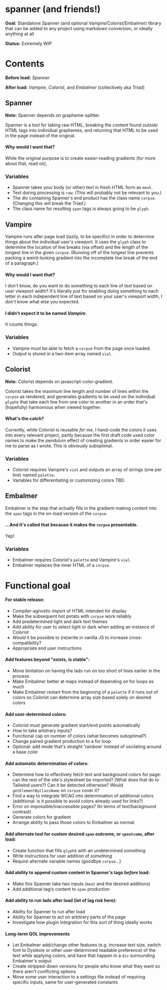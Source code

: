 # spanner (and friends!)

**Goal:** Standalone Spanner (and optional Vampire/Colorist/Embalmer) library that can be added to any project using markdown conversion, or ideally anything at all

**Status:** Extremely WIP 

# Contents

**Before load:** *Spanner*

**After load:** *Vampire*, *Colorist*, and *Embalmer* (collectively aka *Triad*)

## Spanner

**Note:** Spanner depends on grapheme-splitter.

Spanner is a tool for taking raw HTML, breaking the content found *outside* HTML tags into individual graphemes, and returning that HTML to be used in the page instead of the original.

#### Why would I want that?

While the original purpose is to create easier-reading gradients (for more about that, read on), 

### Variables
- Spanner takes your body (or other) text in fresh HTML form as `meat`.
- Text during processing is `raw`. (This will probably not be relevant to you.)
- The div containing Spanner's end product has the class name `corpse`. (Changing this will break the Triad.)
- The class name for resulting `span` tags is always going to be `glyph`.

## Vampire

Vampire runs after page load (lazily, to be specific) in order to determine things about the individual user's viewport. It uses the `glyph` class to determine the location of line breaks (via offset) and the length of the longest line in the given `corpse`. (Running off of the longest line prevents packing a weird-looking gradient into the incomplete line break of the end of a paragraph.)

#### Why would I want *that*?

I don't know, do you want to do something to each line of text based on user viewport width? It's literally just for enabling doing something to each letter in each independent line of text based on your user's viewport width, I don't know what else you expected.

#### I didn't expect it to be named *Vampire*.

It counts things.

### Variables
- Vampire must be able to fetch a `corpse` from the page once loaded.
- Output is stored in a two-item array named `vial`. 

## Colorist

**Note:** Colorist depends on javascript-color-gradient.

Colorist takes the maximum line length and number of lines within the `corpse` as rendered, and generates gradients to be used on the individual `glyph`s that take each line from one color to another in an order that's (hopefully) harmonious when viewed together.

#### What's the catch?

Currently, while Colorist is reusable *for me*, I hand-code the colors it uses into every relevant project, partly because the first draft code used color names to make the pendulum effect of creating gradients in order easier for me to parse as I wrote. This is obviously suboptimal. 

### Variables
- Colorist requires Vampire's `vial` and outputs an array of strings (one per line) named `palette`.
- Variables for differentiating or customizing colors TBD.

## Embalmer

Embalmer is the step that actually fills in the gradient-making content into the `span` tags in the on-load version of the `corpse`.

#### ...And it's called that because it makes the `corpse` presentable.

Yep!

### Variables 
- Embalmer requires Colorist's `palette` and Vampire's `vial`.
- Embalmer replaces the inner HTML of a `corpse`.

# Functional goal 

#### For stable release:
- Compiler-agnostic import of HTML intended for display 
- Make the subsequent hot potato with `corpse` work reliably 
- Add predetermined light and dark text themes 
- Add ability for user to select light or dark when adding an instance of Colorist
- *Would* it be possible to (re)write in vanilla JS to increase cross-compatibility?
- Appropriate end user instructions

#### Add features beyond "exists, is stable":
- Move limitation on having the lads run on too short of lines earlier in the process 
- Make Embalmer better at maps instead of depending on for loops as much 
- Make Embalmer restart from the beginning of a `palette` if it runs out of colors so Colorist can determine array size based solely on desired colors 

#### Add user-determined colors: 
- Colorist must generate gradient start/end points automatically 
- How to take arbitrary inputs? 
- Functional cap on number of colors (what becomes suboptimal?)
- Change paired gradient production to a for loop 
- Optional: add mode that's straight 'rainbow' instead of oscilating around a base color 

#### Add automatic determination of colors: 
- Determine how to effectively fetch text and background colors for page: can the rest of the site's stylesheet be imported? (What does that do to Tailwind users?) Can it be detected otherwise? Would `getElementByClassName` on `corpse` cover it?
- Find a way to integrate WCAG into determination of additional colors (additional: is it possible to avoid colors already used for links?)
- Error on impossible/inaccessible pages? (In terms of text/background contrast) 
- Generate colors for gradient 
- Arrange ability to pass those colors to Embalmer as normal

#### Add alternate tool for custom desired `span` outcome, or `spoutcome`, after load:
- Create function that fills `glyph`s with an undetermined *something*
- Write instructions for user addition of *something* 
- Require alternate variable names (goodbye `corpse`...)

#### Add ability to append custom content in Spanner's tags *before* load:
- Make this Spanner take two inputs (`meat` and the desired additions) 
- Add additional tag/s content to `span` production

#### Add ability to run lads after load (lot of lag risk here):
- Ability for Spanner to run after load 
- Ability for Spanner to act on arbitrary parts of the page 
- Investigate how plugin integration for this sort of thing ideally works

#### Long-term QOL improvements 
- Let Embalmer add/change other features (e.g. increase text size, switch font to Dyslexie or other user-determined readable preference) of the text *while* applying colors, and have that happen in a `div` surrounding Embalmer's output 
- Create stripped-down versions for people who know what they want so there aren't conflicting options 
- Move some user interaction to a settings file instead of requiring specific inputs, same for user-generated constants 
